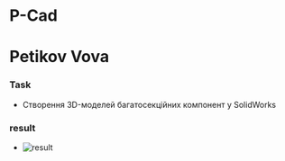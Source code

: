 # P-Cad
# Petikov Vova

### Task

* Створення 3D-моделей багатосекційних компонент у SolidWorks

### result

* ![result](Transistor.png)
